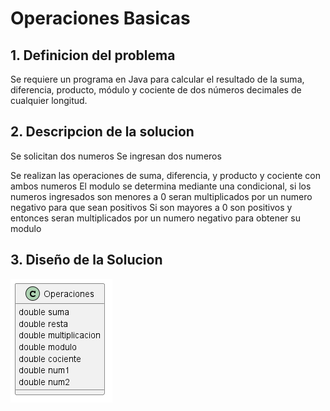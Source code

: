 # Operaciones Basicas
##  1. Definicion del problema
Se requiere un programa en Java para calcular el resultado de la suma, diferencia, producto, 
módulo y cociente de dos números decimales de cualquier longitud.

## 2. Descripcion de la solucion 
Se solicitan dos numeros
Se ingresan dos numeros

Se realizan las operaciones de suma, diferencia, y producto y cociente con ambos numeros
El modulo se determina mediante una condicional, si los numeros ingresados son menores a 0
seran multiplicados por un numero negativo para que sean positivos
Si son mayores a 0 son positivos y entonces seran multiplicados por un numero negativo para
obtener su modulo

## 3. Diseño de la Solucion
![](https://github.com/rigo1012/Ejercicio2.1/blob/master/src/Operaciones.png)
